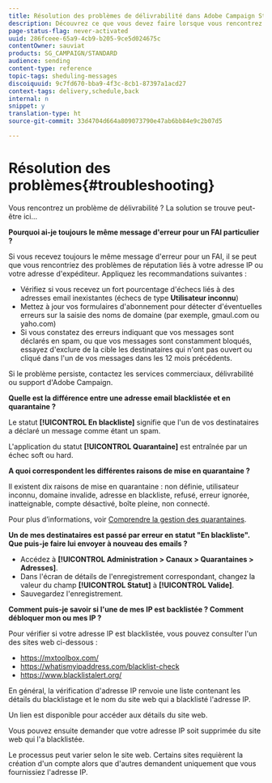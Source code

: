 ```yaml
---
title: Résolution des problèmes de délivrabilité dans Adobe Campaign Standard
description: Découvrez ce que vous devez faire lorsque vous rencontrez des problèmes de délivrabilité avec Adobe Campaign Standard.
page-status-flag: never-activated
uuid: 286fceee-65a9-4cb9-b205-9ce5d024675c
contentOwner: sauviat
products: SG_CAMPAIGN/STANDARD
audience: sending
content-type: reference
topic-tags: sheduling-messages
discoiquuid: 9c7fd670-bba9-4f3c-8cb1-87397a1acd27
context-tags: delivery,schedule,back
internal: n
snippet: y
translation-type: ht
source-git-commit: 33d4704d664a809073790e47ab6bb84e9c2b07d5

---
```



# Résolution des problèmes{#troubleshooting}

Vous rencontrez un problème de délivrabilité ? La solution se trouve peut-être ici...

**Pourquoi ai-je toujours le même message d&#39;erreur pour un FAI particulier ?**

Si vous recevez toujours le même message d&#39;erreur pour un FAI, il se peut que vous rencontriez des problèmes de réputation liés à votre adresse IP ou votre adresse d&#39;expéditeur. Appliquez les recommandations suivantes :
* Vérifiez si vous recevez un fort pourcentage d&#39;échecs liés à des adresses email inexistantes (échecs de type **Utilisateur inconnu**)
* Mettez à jour vos formulaires d&#39;abonnement pour détecter d&#39;éventuelles erreurs sur la saisie des noms de domaine (par exemple, gmaul.com ou yaho.com)
* Si vous constatez des erreurs indiquant que vos messages sont déclarés en spam, ou que vos messages sont constamment bloqués, essayez d&#39;exclure de la cible les destinataires qui n&#39;ont pas ouvert ou cliqué dans l&#39;un de vos messages dans les 12 mois précédents.

Si le problème persiste, contactez les services commerciaux, délivrabilité ou support d&#39;Adobe Campaign.

**Quelle est la différence entre une adresse email blacklistée et en quarantaine ?**

Le statut **[!UICONTROL En blackliste]** signifie que l&#39;un de vos destinataires a déclaré un message comme étant un spam.

L&#39;application du statut **[!UICONTROL Quarantaine]** est entraînée par un échec soft ou hard.

**A quoi correspondent les différentes raisons de mise en quarantaine ?**

Il existent dix raisons de mise en quarantaine : non définie, utilisateur inconnu, domaine invalide, adresse en blackliste, refusé, erreur ignorée, inatteignable, compte désactivé, boîte pleine, non connecté.

Pour plus d’informations, voir [Comprendre la gestion des quarantaines](../../sending/using/understanding-quarantine-management.md).

**Un de mes destinataires est passé par erreur en statut &quot;En blackliste&quot;. Que puis-je faire lui envoyer à nouveau des emails ?**

* Accédez à **[!UICONTROL Administration > Canaux > Quarantaines > Adresses]**.
* Dans l&#39;écran de détails de l&#39;enregistrement correspondant, changez la valeur du champ **[!UICONTROL Statut]** à **[!UICONTROL Valide]**.
* Sauvegardez l&#39;enregistrement.

**Comment puis-je savoir si l&#39;une de mes IP est backlistée ? Comment débloquer mon ou mes IP ?**

Pour vérifier si votre adresse IP est blacklistée, vous pouvez consulter l&#39;un des sites web ci-dessous :
* https://mxtoolbox.com/
* https://whatismyipaddress.com/blacklist-check
* https://www.blacklistalert.org/

En général, la vérification d&#39;adresse IP renvoie une liste contenant les détails du blacklistage et le nom du site web qui a blacklisté l&#39;adresse IP.

Un lien est disponible pour accéder aux détails du site web.

Vous pouvez ensuite demander que votre adresse IP soit supprimée du site web qui l&#39;a blacklistée.

Le processus peut varier selon le site web. Certains sites requièrent la création d&#39;un compte alors que d&#39;autres demandent uniquement que vous fournissiez l&#39;adresse IP.
